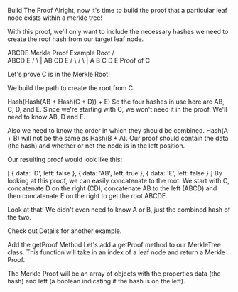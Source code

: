 Build The Proof
Alright, now it's time to build the proof that a particular leaf node exists within a merkle tree!

With this proof, we'll only want to include the necessary hashes we need to create the root hash from our target leaf node.

ABCDE Merkle Proof Example
      Root
     /    \
    ABCD   E
    / \    |
   AB  CD  E
  / \  / \ |
  A B  C D E
Proof of C

Let's prove C is in the Merkle Root!

We build the path to create the root from C:

Hash(Hash(AB + Hash(C + D)) + E)
 So the four hashes in use here are AB, C, D, and E. Since we're starting with C, we won't need it in the proof. We'll need to know AB, D and E.

Also we need to know the order in which they should be combined. Hash(A + B) will not be the same as Hash(B + A). Our proof should contain the data (the hash) and whether or not the node is in the left position.

Our resulting proof would look like this:

[
 { data: 'D', left: false },
 { data: 'AB', left: true },
 { data: 'E', left: false }
]
 By looking at this proof, we can easily concatenate to the root. We start with C, concatenate D on the right (CD), concatenate AB to the left (ABCD) and then concatenate E on the right to get the root ABCDE.

Look at that! We didn't even need to know A or B, just the combined hash of the two.

 Check out Details for another example.

 Add the getProof Method
Let's add a getProof method to our MerkleTree class. This function will take in an index of a leaf node and return a Merkle Proof.

The Merkle Proof will be an array of objects with the properties data (the hash) and left (a boolean indicating if the hash is on the left).
